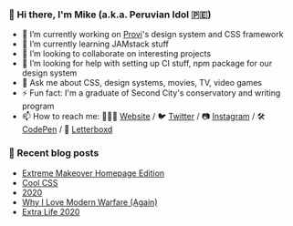 ### 👋 Hi there, I'm Mike (a.k.a. Peruvian Idol 🇵🇪)

- 🔭 I’m currently working on [Provi](https://provi.com)'s design system and CSS framework
- 🌱 I’m currently learning JAMstack stuff
- 👯 I’m looking to collaborate on interesting projects
- 🤔 I’m looking for help with setting up CI stuff, npm package for our design system
- 💬 Ask me about CSS, design systems, movies, TV, video games
- ⚡ Fun fact: I'm a graduate of Second City's conservatory and writing program
- 📫 How to reach me: 👨🏻‍💻 [Website](https://mikeaparicio.com) / 🐦 [Twitter](https://twitter.com/peruvianidol) / 📷 [Instagram](https://instagram.com/peruvianidol) / 🛠 [CodePen](https://codepen.io/peruvianidol) / 🍿 [Letterboxd](https://letterboxd.com/peruvianidol)

### 🚨 Recent blog posts
<!-- BLOG-POST-LIST:START -->
- [Extreme Makeover Homepage Edition](https://mikeaparicio.com/posts/2021-04-06-extreme-makeover-homepage-edition/)
- [Cool CSS](https://mikeaparicio.com/posts/2021-03-25-cool-css/)
- [2020](https://mikeaparicio.com/posts/2021-01-01-2020/)
- [Why I Love Modern Warfare (Again)](https://mikeaparicio.com/posts/2020-10-22-why-i-love-modern-warfare-again/)
- [Extra Life 2020](https://mikeaparicio.com/posts/2020-10-14-extra-life-2020/)
<!-- BLOG-POST-LIST:END -->
